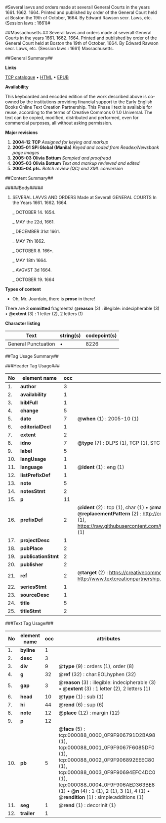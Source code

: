 #Several lavvs and orders made at severall General Courts in the years 1661. 1662. 1664. Printed and published by order of the General Court held at Boston the 19th of October, 1664. By Edward Rawson secr. Laws, etc. (Session laws : 1661)#

##Massachusetts.##
Several lavvs and orders made at severall General Courts in the years 1661. 1662. 1664. Printed and published by order of the General Court held at Boston the 19th of October, 1664. By Edward Rawson secr.
Laws, etc. (Session laws : 1661)
Massachusetts.

##General Summary##

**Links**

[TCP catalogue](http://www.ota.ox.ac.uk/tcp/)  • 
[HTML](http://tei.it.ox.ac.uk/tcp/Texts-HTML/free/N00/N00049.html)  • 
[EPUB](http://tei.it.ox.ac.uk/tcp/Texts-EPUB/free/N00/N00049.epub)

**Availability**

This keyboarded and encoded edition of the
	       work described above is co-owned by the institutions
	       providing financial support to the Early English Books
	       Online Text Creation Partnership. This Phase I text is
	       available for reuse, according to the terms of Creative
	       Commons 0 1.0 Universal. The text can be copied,
	       modified, distributed and performed, even for
	       commercial purposes, all without asking permission.

**Major revisions**

1. __2004-12__ __TCP__ *Assigned for keying and markup*
1. __2005-01__ __SPi Global (Manila)__ *Keyed and coded from Readex/Newsbank page images*
1. __2005-03__ __Olivia Bottum__ *Sampled and proofread*
1. __2005-03__ __Olivia Bottum__ *Text and markup reviewed and edited*
1. __2005-04__ __pfs.__ *Batch review (QC) and XML conversion*

##Content Summary##

#####Body#####

1. SEVERAL LAVVS AND ORDERS Made at Severall GENERAL COURTS In the Years 1661. 1662. 1664.

    _ OCTOBER 14. 1654.

    _ MAY the 22d, 1661.

    _ DECEMBER 31st 1661.

    _ MAY 7th 1662.

    _ OCTOBER 8. 166•.

    _ MAY 18th 1664.

    _ AVGVST 3d 1664.

    _ OCTOBER 19. 1664

**Types of content**

  * Oh, Mr. Jourdain, there is **prose** in there!

There are 3 **ommitted** fragments! 
 @__reason__ (3) : illegible: indecipherable (3)  •  @__extent__ (3) : 1 letter (2), 2 letters (1)

**Character listing**


|Text|string(s)|codepoint(s)|
|---|---|---|
|General Punctuation|•|8226|

##Tag Usage Summary##

###Header Tag Usage###

|No|element name|occ|attributes|
|---|---|---|---|
|1.|__author__|3||
|2.|__availability__|1||
|3.|__biblFull__|1||
|4.|__change__|5||
|5.|__date__|7| @__when__ (1) : 2005-10 (1)|
|6.|__editorialDecl__|1||
|7.|__extent__|2||
|8.|__idno__|7| @__type__ (7) : DLPS (1), TCP (1), STC (2), NOTIS (1), IMAGE-SET (1), EVANS-CITATION (1)|
|9.|__label__|5||
|10.|__langUsage__|1||
|11.|__language__|1| @__ident__ (1) : eng (1)|
|12.|__listPrefixDef__|1||
|13.|__note__|5||
|14.|__notesStmt__|2||
|15.|__p__|11||
|16.|__prefixDef__|2| @__ident__ (2) : tcp (1), char (1)  •  @__matchPattern__ (2) : ([0-9\-]+):([0-9IVX]+) (1), (.+) (1)  •  @__replacementPattern__ (2) : http://eebo.chadwyck.com/downloadtiff?vid=$1&page=$2 (1), https://raw.githubusercontent.com/textcreationpartnership/Texts/master/tcpchars.xml#$1 (1)|
|17.|__projectDesc__|1||
|18.|__pubPlace__|2||
|19.|__publicationStmt__|2||
|20.|__publisher__|2||
|21.|__ref__|2| @__target__ (2) : https://creativecommons.org/publicdomain/zero/1.0/ (1), http://www.textcreationpartnership.org/docs/. (1)|
|22.|__seriesStmt__|1||
|23.|__sourceDesc__|1||
|24.|__title__|5||
|25.|__titleStmt__|2||


###Text Tag Usage###

|No|element name|occ|attributes|
|---|---|---|---|
|1.|__byline__|1||
|2.|__desc__|3||
|3.|__div__|9| @__type__ (9) : orders (1), order (8)|
|4.|__g__|32| @__ref__ (32) : char:EOLhyphen (32)|
|5.|__gap__|3| @__reason__ (3) : illegible: indecipherable (3)  •  @__extent__ (3) : 1 letter (2), 2 letters (1)|
|6.|__head__|10| @__type__ (1) : sub (1)|
|7.|__hi__|44| @__rend__ (6) : sup (6)|
|8.|__note__|12| @__place__ (12) : margin (12)|
|9.|__p__|12||
|10.|__pb__|5| @__facs__ (5) : tcp:000088_0000_0F9F906791D2BA98 (1), tcp:000088_0001_0F9F9067F6085DF0 (1), tcp:000088_0002_0F9F906892EEEC80 (1), tcp:000088_0003_0F9F90694EFC4DC0 (1), tcp:000088_0004_0F9F906AED363BE8 (1)  •  @__n__ (4) : 1 (1), 2 (1), 3 (1), 4 (1)  •  @__rendition__ (1) : simple:additions (1)|
|11.|__seg__|1| @__rend__ (1) : decorInit (1)|
|12.|__trailer__|1||
